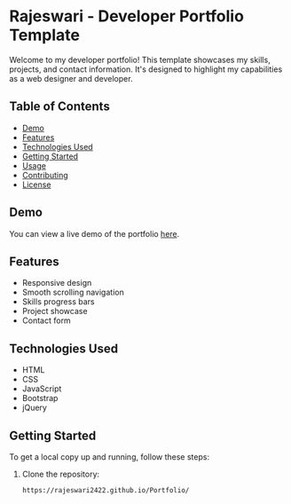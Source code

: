 # Rajeswari - Developer Portfolio Template

Welcome to my developer portfolio! This template showcases my skills, projects, and contact information. It's designed to highlight my capabilities as a web designer and developer.

## Table of Contents
- [Demo](#demo)
- [Features](#features)
- [Technologies Used](#technologies-used)
- [Getting Started](#getting-started)
- [Usage](#usage)
- [Contributing](#contributing)
- [License](#license)

## Demo
You can view a live demo of the portfolio [here](https://your-live-demo-link.com).

## Features
- Responsive design
- Smooth scrolling navigation
- Skills progress bars
- Project showcase
- Contact form

## Technologies Used
- HTML
- CSS
- JavaScript
- Bootstrap
- jQuery

## Getting Started
To get a local copy up and running, follow these steps:

1. Clone the repository:
   ```bash
   https://rajeswari2422.github.io/Portfolio/
  
